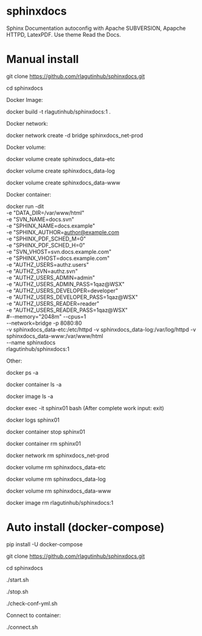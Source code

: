 # sphinxdocs

Sphinx Documentation autoconfig with Apache SUBVERSION, Apapche HTTPD, LatexPDF. Use theme Read the Docs.

# Manual install

git clone https://github.com/rlagutinhub/sphinxdocs.git

cd sphinxdocs

Docker Image:

docker build -t rlagutinhub/sphinxdocs:1 .


Docker network:

docker network create -d bridge sphinxdocs_net-prod


Docker volume:

docker volume create sphinxdocs_data-etc

docker volume create sphinxdocs_data-log

docker volume create sphinxdocs_data-www


Docker container:

docker run -dit \
	-e "DATA_DIR=/var/www/html" \
	-e "SVN_NAME=docs.svn" \
	-e "SPHINX_NAME=docs.example" \
	-e "SPHINX_AUTHOR=author@example.com \
	-e "SPHINX_PDF_SCHED_M=0" \
	-e "SPHINX_PDF_SCHED_H=0" \
	-e "SVN_VHOST=svn.docs.example.com" \
	-e "SPHINX_VHOST=docs.example.com" \
	-e "AUTHZ_USERS=authz.users" \
	-e "AUTHZ_SVN=authz.svn" \
	-e "AUTHZ_USERS_ADMIN=admin" \
	-e "AUTHZ_USERS_ADMIN_PASS=1qaz@WSX" \
	-e "AUTHZ_USERS_DEVELOPER=developer" \
	-e "AUTHZ_USERS_DEVELOPER_PASS=1qaz@WSX" \
	-e "AUTHZ_USERS_READER=reader" \
	-e "AUTHZ_USERS_READER_PASS=1qaz@WSX" \
	#--memory="2048m" --cpus=1 \
	--network=bridge -p 8080:80 \
	-v sphinxdocs_data-etc:/etc/httpd -v sphinxdocs_data-log:/var/log/httpd -v sphinxdocs_data-www:/var/www/html \
	--name sphinxdocs \
	rlagutinhub/sphinxdocs:1


Other:

docker ps -a

docker container ls -a

docker image ls -a

docker exec -it sphinx01 bash (After complete work input: exit)

docker logs sphinx01

docker container stop sphinx01

docker container rm sphinx01

docker network rm sphinxdocs_net-prod

docker volume rm sphinxdocs_data-etc

docker volume rm sphinxdocs_data-log

docker volume rm sphinxdocs_data-www

docker image rm rlagutinhub/sphinxdocs:1


# Auto install (docker-compose)


pip install -U docker-compose

git clone https://github.com/rlagutinhub/sphinxdocs.git

cd sphinxdocs


./start.sh

./stop.sh

./check-conf-yml.sh


Connect to container:

./connect.sh
